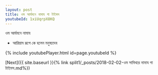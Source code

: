 ```yaml
---
layout: post
title: ওম আর্যমনে নামায গা টাইমস
youtubeId: 1xiUqrpX8KQ
---
```

 
 
 ওম আর্যমনে নামায  
 
 -  আরিয়াম রূপে কে হলেন মনুষ্যদেব 
 
  
 
  
 
 
 
 
 
 


{% include youtubePlayer.html id=page.youtubeId %}
 
[Next]({{ site.baseurl }}{% link  split1/_posts/2018-02-02-ওম সাবিথরে নামায গা টাইমস.md%})
 
